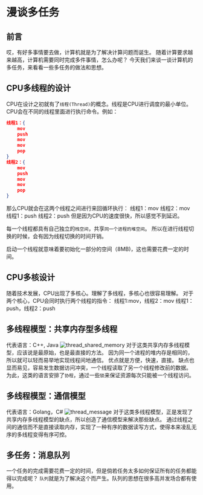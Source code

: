 # 漫谈多任务

## 前言
哎，有好多事情要去做，计算机就是为了解决计算问题而诞生。
随着计算要求越来越高，计算机需要同时完成多件事情，怎么办呢？
今天我们来谈一谈计算机的多任务，来看看一些多任务的做法和思想。

## CPU多线程的设计
CPU在设计之初就有了`线程(Thread)`的概念。线程是CPU进行调度的最小单位。
CPU会在不同的线程里面进行执行命令。例如：
```json
线程1：{
    mov
    push
    mov
    mov
    pop
}
线程2：{
    mov
    push
    mov
    mov
    pop
}
```
那么CPU就会在这两个线程之间进行来回循环执行：
线程1：mov
线程2：mov
线程1：push
线程2：push
但是因为CPU的速度很快，所以感觉不到延迟。

每一个线程都具有自己独立的`栈空间`，共享`同一个进程的堆空间`。
所以在进行线程切换的时候，会有因为线程切换的时间开销。

启动一个线程就意味着要初始化一部分的空间（8MB)，这也需要花费一定的时间。
## CPU多核设计
随着技术发展，CPU出现了多核心。理解了多线程，多核心也很容易理解。
对于两个核心，CPU会同时执行两个线程的指令：
线程1:mov，线程2：mov
线程1：push，线程2：push

## 多线程模型：共享内存型多线程
代表语言：C++, Java
![thread_shared_memory](./pages_appdev/tech/res/thread_shared_memory.png)
对于这类共享内存多线程模型，应该说是最原始，也是最直接的方法。
因为同一个进程的堆内存是相同的，所以就可以轻而易举地实现线程间地通信。
优点就是方便，快速，直接。
缺点也显而易见，容易发生数据访问冲突，一个线程读取了另一个线程修改前的数据。
为此，这类的语言安排了`协程`，通过一些`锁`来保证资源每次只能被一个线程访问。

## 多线程模型：通信模型
代表语言：Golang，C#
![thread_message](./pages_appdev/tech/res/thread_message.png)
对于这类多线程模型，正是发现了共享内存多线程模型的缺点，所以创造了通信模型来解决那些缺点。
通过线程之间的通信而不是直接读取内存，实现了一种有序的数据读写方式，使得本来凌乱无序的多线程变得有序可控。

## 多任务：消息队列
一个任务的完成需要花费一定的时间，但是倘若任务太多如何保证所有的任务都能得以完成呢？
`队列`就是为了解决这个而产生。队列的思想在很多高并发场合都有使用。